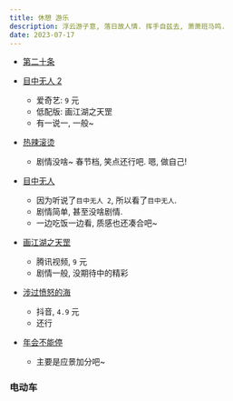 ```yaml
---
title: 休憩 游乐
description: 浮云游子意, 落日故人情. 挥手自兹去, 萧萧班马鸣.
date: 2023-07-17
---
```


- [第二十条](https://movie.douban.com/subject/36208094/)

- [目中无人 2](https://movie.douban.com/subject/36212386/)
  - 爱奇艺: `9` 元
  - 低配版: 画江湖之天罡
  - 有一说一, 一般~

- [热辣滚烫](https://movie.douban.com/subject/36081094/)
  - 剧情没啥~ 春节档, 笑点还行吧. 嗯, 做自己!

- [目中无人](https://movie.douban.com/subject/35295405/)
  - 因为听说了`目中无人 2`, 所以看了`目中无人`.
  - 剧情简单, 甚至没啥剧情.
  - 一边吃饭一边看, 质感也还凑合吧~

- [画江湖之天罡](https://movie.douban.com/subject/36066128/)
  - 腾讯视频, `9` 元
  - 剧情一般, 没期待中的精彩

- [涉过愤怒的海](https://movie.douban.com/subject/33456512/)
  - 抖音, `4.9` 元
  - 还行

- [年会不能停](https://movie.douban.com/subject/35725869/)
  - 主要是应景加分吧~

### 电动车

